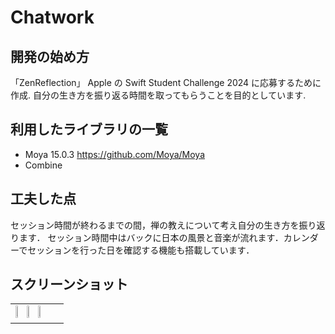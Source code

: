 # Chatwork


## 開発の始め方

「ZenReflection」 Apple の Swift Student Challenge 2024 に応募するために作成.
自分の生き方を振り返る時間を取ってもらうことを目的としています.


## 利用したライブラリの一覧

- Moya 15.0.3 <https://github.com/Moya/Moya>
- Combine 

## 工夫した点

セッション時間が終わるまでの間，禅の教えについて考え自分の生き方を振り返ります．
セッション時間中はバックに日本の風景と音楽が流れます．カレンダーでセッションを行った日を確認する機能も搭載しています．

## スクリーンショット
<table>
  <tr>
    <td>
      <img src="https://github.com/k19rs003/ZenReflection/assets/71622151/5f40d971-bc72-4e62-b5a1-122a26c36c86" width="20%">
      <img src="https://github.com/k19rs003/ZenReflection/assets/71622151/705c7a8c-a94f-420f-852a-26842b462761" width="20%">
      <img src="https://github.com/k19rs003/ZenReflection/assets/71622151/f4c4aa9c-644e-4037-b320-21661735ac07" width="20%">
    </td>
  </tr>
</table>
